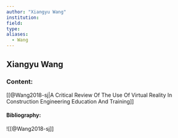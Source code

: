 ```yaml
---
author: "Xiangyu Wang"
institution:
field:
type:
aliases:
  - Wang
---
```


## Xiangyu Wang

### Content:
[[@Wang2018-sj|A Critical Review Of The Use Of Virtual Reality In Construction Engineering Education And Training]]

#### Bibliography:

![[@Wang2018-sj]]